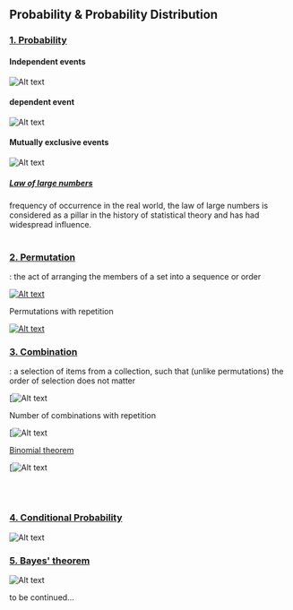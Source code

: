## Probability & Probability Distribution 

### [1. Probability](https://en.wikipedia.org/wiki/Probability)

#### Independent events
![Alt text](https://wikimedia.org/api/rest_v1/media/math/render/svg/ab2fd2fecfc22aa793ef7982e5dc83163b1f0906)

#### dependent event
![Alt text](https://wikimedia.org/api/rest_v1/media/math/render/svg/e3bb215824bee38fc66af7e90168657facbccb5d)

#### Mutually exclusive events
![Alt text](https://wikimedia.org/api/rest_v1/media/math/render/svg/1eeb3b63a26a64c4afcefaeb11c2715b02235c86)

##### [Law of large numbers](https://en.wikipedia.org/wiki/Probability_theory)
frequency of occurrence in the real world, the law of large numbers is considered as a pillar in the history of statistical theory and has had widespread influence.
<br/></br>

### [2. Permutation](https://en.wikipedia.org/wiki/Permutation) 
: the act of arranging the members of a set into a sequence or order

[![Alt text](https://www.mathsisfun.com/combinatorics/images/permutation-notation.png)](https://www.mathsisfun.com/combinatorics/combinations-permutations.html) 

Permutations with repetition

[![Alt text](http://www.geisya.or.jp/~mwm48961/kou2/rep_permu_1.gif)](http://www.geisya.or.jp/~mwm48961/kou2/rep_permu.htm) 

### [3. Combination](https://en.wikipedia.org/wiki/Combination) 
: a selection of items from a collection, such that (unlike permutations) the order of selection does not matter

[![Alt text](https://wikimedia.org/api/rest_v1/media/math/render/svg/0f4e3f6d2dc3075f5569c82118fad11c32dff393)

Number of combinations with repetition

[![Alt text](https://wikimedia.org/api/rest_v1/media/math/render/svg/de5f3a99048a07d41c50dee05a71a239a78f64f2)

[Binomial theorem](https://en.wikipedia.org/wiki/Binomial_theorem)

[![Alt text](https://wikimedia.org/api/rest_v1/media/math/render/svg/729b7b8a083fff37cab47d7ec3fea0428bc875ea)

<br/></br>

### [4. Conditional Probability](https://en.wikipedia.org/wiki/Conditional_probability)
![Alt text](https://wikimedia.org/api/rest_v1/media/math/render/svg/74cbddb93db29a62d522cd6ab266531ae295a0fb)

### [5. Bayes' theorem](https://en.wikipedia.org/wiki/Bayes%27_theorem)
![Alt text](https://wikimedia.org/api/rest_v1/media/math/render/svg/2634e395f47aaf16f5deb5b09a979afc646d83eb)





to be continued...

